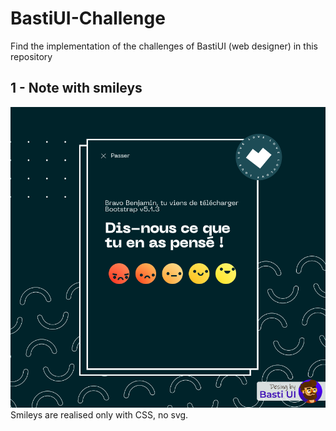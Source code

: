 # BastiUI-Challenge
 
Find the implementation of the challenges of BastiUI (web designer) in this repository

## 1 - Note with smileys

![Design target of note with smileys](./emoji-notes/cover.png)
Smileys are realised only with CSS, no svg.
